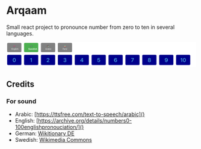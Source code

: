 # Arqaam

Small react project to pronounce number from zero to ten in several languages.

![img.png](img.png)

## Credits
### For sound
- Arabic: [https://ttsfree.com/text-to-speech/arabic]()
- English: [https://archive.org/details/numbers0-100englishpronouciation/]()
- German: [Wikitionary DE](https://de.wiktionary.org/)
- Swedish: [Wikimedia Commons](https://commons.wikimedia.org/)
